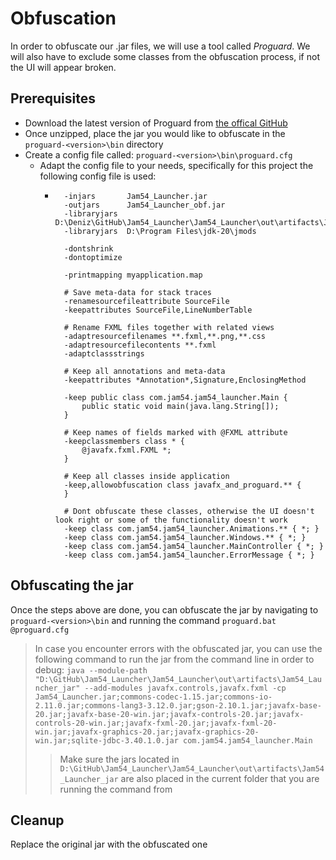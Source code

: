 # Obfuscation
In order to obfuscate our .jar files, we will use a tool called *Proguard*. We will also have to exclude some classes from the obfuscation process, if not the UI will appear broken.

## Prerequisites
- Download the latest version of Proguard from [the offical GitHub](https://github.com/Guardsquare/proguard/releases/latest)
- Once unzipped, place the jar you would like to obfuscate in the `proguard-<version>\bin` directory
- Create a config file called: `proguard-<version>\bin\proguard.cfg`
  - Adapt the config file to your needs, specifically for this project the following config file is used:
    - ```
        -injars       Jam54_Launcher.jar
        -outjars      Jam54_Launcher_obf.jar
        -libraryjars  D:\Deniz\GitHub\Jam54_Launcher\Jam54_Launcher\out\artifacts\Jam54_Launcher_jar
        -libraryjars  D:\Program Files\jdk-20\jmods

        -dontshrink
        -dontoptimize

        -printmapping myapplication.map

        # Save meta-data for stack traces
        -renamesourcefileattribute SourceFile
        -keepattributes SourceFile,LineNumberTable

        # Rename FXML files together with related views
        -adaptresourcefilenames **.fxml,**.png,**.css
        -adaptresourcefilecontents **.fxml
        -adaptclassstrings

        # Keep all annotations and meta-data
        -keepattributes *Annotation*,Signature,EnclosingMethod

        -keep public class com.jam54.jam54_launcher.Main {
            public static void main(java.lang.String[]);
        }

        # Keep names of fields marked with @FXML attribute
        -keepclassmembers class * {
            @javafx.fxml.FXML *;
        }

        # Keep all classes inside application
        -keep,allowobfuscation class javafx_and_proguard.** {
        }

        # Dont obfuscate these classes, otherwise the UI doesn't look right or some of the functionality doesn't work
        -keep class com.jam54.jam54_launcher.Animations.** { *; }
        -keep class com.jam54.jam54_launcher.Windows.** { *; }
        -keep class com.jam54.jam54_launcher.MainController { *; }
        -keep class com.jam54.jam54_launcher.ErrorMessage { *; }
      ``` 

## Obfuscating the jar
Once the steps above are done, you can obfuscate the jar by navigating to `proguard-<version>\bin` and running the command `proguard.bat @proguard.cfg` 

> In case you encounter errors with the obfuscated jar, you can use the following command to run the jar from the command line in order to debug: `java --module-path "D:\GitHub\Jam54_Launcher\Jam54_Launcher\out\artifacts\Jam54_Launcher_jar" --add-modules javafx.controls,javafx.fxml -cp Jam54_Launcher.jar;commons-codec-1.15.jar;commons-io-2.11.0.jar;commons-lang3-3.12.0.jar;gson-2.10.1.jar;javafx-base-20.jar;javafx-base-20-win.jar;javafx-controls-20.jar;javafx-controls-20-win.jar;javafx-fxml-20.jar;javafx-fxml-20-win.jar;javafx-graphics-20.jar;javafx-graphics-20-win.jar;sqlite-jdbc-3.40.1.0.jar com.jam54.jam54_launcher.Main`  
> > Make sure the jars located in `D:\GitHub\Jam54_Launcher\Jam54_Launcher\out\artifacts\Jam54_Launcher_jar` are also placed in the current folder that you are running the command from

## Cleanup
Replace the original jar with the obfuscated one
